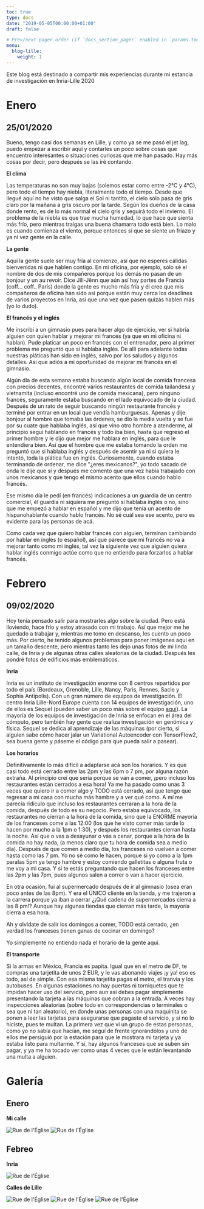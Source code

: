 ```yaml
---
toc: true
type: docs
date: "2019-05-05T00:00:00+01:00"
draft: false

# Prev/next pager order (if `docs_section_pager` enabled in `params.toml`)
menu:
  blog-lille:
    weight: 1
---
```


Este blog está destinado a compartir mis experiencias durante mi estancia de investigación en Inria-Lille 2020

# Enero
## 25/01/2020

Bueno, tengo casi dos semanas en Lille, y como ya se me pasó el jet lag, puedo empezar a escribir aquí y contarles un poco sobre cosas que encuentro interesantes o
situaciones curiosas que me han pasado. Hay más cosas por decir, pero después se las iré contando.

<b> El clima </b>

Las temperaturas no son muy bajas (solemos estar como entre -2°C y 4°C), pero todo el tiempo hay niebla,
literalmente todo el tiempo. Desde que llegué aquí no he visto que salga el Sol ni tantito, el cielo sólo pasa de gris claro por la mañana a gris oscuro por la tarde.
Según los dueños de la casa donde rento, es de lo más normal el cielo gris y seguirá todo el invierno. El problema de la niebla es que trae mucha humedad,
lo que hace que sienta más frío, pero mientras traigas una buena chamarra todo está bien. Lo malo es cuando comienza el viento, porque entonces sí que se
siente un friazo y ya ni vez gente en la calle.

<b> La gente </b>

Aquí la gente suele ser muy fría al comienzo, así que no esperes cálidas bienvenidas ni que hablen contigo. En mi oficina, por ejemplo, sólo sé el nombre de dos de
mis compañeros porque los demás no pasan de un bonjour y un au revoir. Dice Jill-Jênn que aún así hay partes de Francia (coff... coff.. París) donde la gente es
mucho más fría y él cree que mis compañeros de oficina han sido así porque están muy cerca los deadlines de varios proyectos en Inria, así que una vez que
pasen quizás hablen más (yo lo dudo).

<b> El francés y el inglés </b>

Me inscribí a un gimnasio pues para hacer algo de ejercicio, ver si habría alguien con quien hablar y mejorar mi francés (ya que en mi oficina ni hablan). Pude platicar
un poco en francés con el entrenador, pero al primer problema me preguntó que si hablaba inglés. De allí para adelante todas nuestras pláticas han sido en inglés,
salvo por los saludos y algunos detalles. Así que adiós a mi oportunidad de mejorar mi francés en el gimnasio.

Algún día de esta semana estaba buscando algún local de comida francesa con precios decentes, encontré varios restaurantes de comida tailandesa y vietnamita
(incluso encontré uno de comida mexicana), pero
ninguno francés, seguramente estaba buscando en el lado equivocado de la ciudad. Después de un rato de seguir buscando ningún restaurante francés y terminé por entrar
en un local que vendía hamburguesas. Apenas y dije bonjour al hombre que tomaba las órdenes, se dio la media vuelta y se fue por su cuate que hablaba inglés, así
que vino otro hombre a atenderme, al principio seguí hablando en francés y todo iba bien, hasta que regresó el primer hombre y le dijo que mejor
me hablara en inglés, para que le entendiera bien. Así que el hombre que me estaba tomando la orden me preguntó que si hablaba inglés y después de asentir ya ni si
quiera le intentó, toda la plática fue en inglés. Curiosamente, cuando estaba terminando de ordenar, me dice "¿eres mexicanos?", yo todo sacado de onda le dije que sí y
después me comentó que una vez había trabajado con unos mexicanos y que tengo el mismo acento que ellos cuando hablo francés.

Ese mismo día le pedí (en francés) indicaciones a un guardia de un centro comercial, él guardia ni siquiera me preguntó si hablaba inglés o no, sino que
me empezó a hablar en español y me dijo que tenía un acento de
hispanohablante cuando hablo francés. No sé cuál sea ese acento, pero es evidente para las personas de acá.

Como cada vez que quiero hablar francés con alguien, terminan cambiando por hablar en inglés (o español), así que parece que mi francés no va a mejorar tanto como mi
inglés, tal vez la siguiente vez que alguien quiera hablar inglés conmigo actúe como que no entiendo para forzarlos a hablar francés.

# Febrero
## 09/02/2020

Hoy tenía pensado salir para mostrarles algo sobre la ciudad. Pero está lloviendo, hace frío y estoy atrasado con mi trabajo. Así que mejor me he quedado a trabajar
y, mientras me tomo en descanso, les cuento un poco más. Por cierto, he tenido algunos problemas para poner imágenes aquí en un tamaño descente, pero mientras tanto les
dejo unas fotos de mi linda calle, de Inria y de algunas otras calles aleatorias de la ciudad. Después les pondré fotos de edificios más emblemáticos.

<b> Inria </b>

Inria es un instituto de investigación enorme con 8 centros repartidos por todo el país (Bordeaux, Grenoble, Lille, Nancy, Paris, Rennes, Sacle y Sophia Antipolis).
Con un gran número de equipos de investigación. El centro Inria Lille-Nord Europe cuenta con 14 equipos de investigación, uno de ellos es Sequel
(pueden saber un poco más sobre el equipo <a href="https://team.inria.fr/sequel">aquí</a>).
La mayoría de los equipos de investigación de Inria se enfocan en el área del cómputo, pero también hay gente que realiza investigación en genómica y física.
Sequel se dedica al aprendizaje de las máquinas (por cierto, si alguien sabe cómo hacer jalar un Variational Autoencoder con TensorFlow2, sea buena gente y
páseme el código para que pueda salir a pasear).

<b> Los horarios </b>

Definitivamente lo más difícil a adaptarse acá son los horarios. Y es que casi todo está cerrado entre las 2pm y las 6pm o 7 pm, por alguna razón extraña.
Al principio creí que sería porque se van a comer, ¡pero incluso los restaurantes están cerrados a esa hora! Ya me ha pasado como unas 3 veces que quiero ir a comer algo y
TODO está cerrado, así que tengo que regresar a mi casa con mucha más hambre y a ver qué como. A mí me parecía ridículo que incluso los restaurantes cerraran a la
hora de la comida, después de todo es su negocio. Pero estaba equivocado, los restaurantes no cierran a la hora de la comida, sino que
la ENORME mayoría de los franceses come a las 12:00 (los que he visto comer más tarde
lo hacen por mucho a la 1pm o 1:30), y después los restaurantes cierran hasta la noche. 
Así que o vas a desayunar o vas a cenar, porque a la hora de la comida no hay nada,
(a menos claro que tu hora de comida sea a medio día). Después de que comen a medio día, los franceses no vuelven a comer hasta como las 7 pm.
Yo no sé como le hacen, porque si yo como
a la 1pm paralas 5pm ya tengo hambre y estoy comiendo galletitas o alguna fruta o me voy a mi casa.
Y si te estás preguntando que hacen los franceses entre las 2pm y las 7pm, pues algunos salen a correr o van a hacer ejercicio.

En otra ocasión, fui al supermercado después de ir al gimnasio (osea eran poco antes de las 8pm). Y era el ÚNICO cliente en la tienda, y me trajeron a la carrera
porque ya iban a cerrar ¿¡Qué cadena de supermercados cierra a las 8 pm!? Aunque hay algunas tiendas que cierran más tarde, la mayoría cierra a esa hora.

Ah y olvídate de salir los domingos a comer, TODO está cerrado, ¿en verdad los franceses tienen ganas de cocinar en domingo?

Yo simplemente no entiendo nada el horario de la gente aquí.

<b> El transporte </b>

Si la armas en México, Francia es papita. Igual que en el metro de DF, te compras una tarjetita de unos 2 EUR, y le vas abonando viajes ¡y ya! eso es todo, así de
simple. Con esa misma tarjetita pagas el metro, el tranvía y los autobuses. En algunas estaciones no hay puertas ni torniquetes que te impidan hacer uso del servicio, 
pero aun así debes pagar simplemente presentando la tarjeta a las máquinas que cobran a la entrada. A veces hay inspecciones aleatorias (sobre todo en correspondencias o 
terminales o sea que ni tan aleatorio), en donde unas personas con una maquinita se ponen a leer las tarjetas para asegurarse que pagaste el servicio, y si no lo hiciste, pues te multan.
La primera vez que vi un grupo de estas personas, como yo no sabía que hacían, me seguí de frente ignorándolos y uno de ellos me persiguió por la estación para que
le mostrara mi tarjeta y ya estaba listo para multarme. Y sí, hay algunos franceses que se suben sin pagar, y ya me ha tocado ver como unas 4 veces que le están
levantando una multa a alguien.

# Galería
## Enero

<b> Mi calle </b>

<img src="rue_Eglise.JPG" alt="Rue de l'Église">
<img src="rue_Eglise_2.JPG" alt="Rue de l'Église">

## Febreo

<b> Inria </b>

<img src="Inria.JPG" alt="Rue de l'Église">

<b> Calles de Lille </b>

<img src="Calle Random_2.JPG" alt="Rue de l'Église">
<img src="Calle Random_3.JPG" alt="Rue de l'Église">
<img src="Calle Random_4.JPG" alt="Rue de l'Église">



